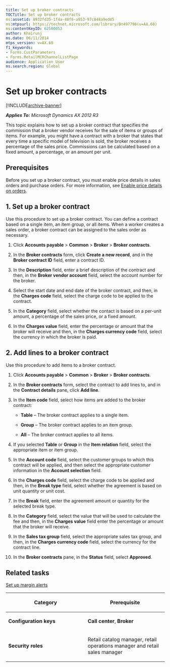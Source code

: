 ```yaml
---
title: Set up broker contracts
TOCTitle: Set up broker contracts
ms:assetid: 8932fd35-1f4a-40f6-a953-97c848a9edd5
ms:mtpsurl: https://technet.microsoft.com/library/Dn497798(v=AX.60)
ms:contentKeyID: 62500053
author: Khairunj
ms.date: 06/11/2014
mtps_version: v=AX.60
f1_keywords:
- Forms.CustParameters
- Forms.RetailMCRChannelListPage
audience: Application User
ms.search.region: Global
---
```


# Set up broker contracts 


[!INCLUDE[archive-banner](includes/archive-banner.md)]


_**Applies To:** Microsoft Dynamics AX 2012 R3_

This topic explains how to set up a broker contract that specifies the commission that a broker vendor receives for the sale of items or groups of items. For example, you might have a contract with a broker that states that every time a specific model of television is sold, the broker receives a percentage of the sales price. Commissions can be calculated based on a fixed amount, a percentage, or an amount per unit.

## Prerequisites

Before you set up a broker contract, you must enable price details in sales orders and purchase orders. For more information, see [Enable price details on orders](enable-price-details-on-orders.md).

## 1\. Set up a broker contract

Use this procedure to set up a broker contract. You can define a contract based on a single item, an item group, or all items. When a worker creates a sales order, a broker contract can be assigned to the sales order as necessary.

1.  Click **Accounts payable** \> **Common** \> **Broker** \> **Broker contracts**.

2.  In the **Broker contracts** form, click **Create a new record**, and in the **Broker contract ID** field, enter a contract ID.

3.  In the **Description** field, enter a brief description of the contract and then, in the **Broker vendor account** field, select the account number for the broker.

4.  Select the start date and end date of the broker contract, and then, in the **Charges code** field, select the charge code to be applied to the contract.

5.  In the **Category** field, select whether the contact is based on a per-unit amount, a percentage of the sales price, or a fixed amount.

6.  In the **Charges value** field, enter the percentage or amount that the broker will receive and then, in the **Charges currency code** field, select the currency in which the broker is paid.

## 2\. Add lines to a broker contract

Use this procedure to add items to a broker contract.

1.  Click **Accounts payable** \> **Common** \> **Broker** \> **Broker contracts**.

2.  In the **Broker contracts** form, select the contract to add lines to, and in the **Contract details** pane, click **Add line**.

3.  In the **Item code** field, select how items are added to the broker contract:
    
      - **Table** – The broker contract applies to a single item.
    
      - **Group** – The broker contract applies to an item group.
    
      - **All** – The broker contract applies to all items.

4.  If you selected **Table** or **Group** in the **Item relation** field, select the appropriate item or item group.

5.  In the **Account code** field, select the customer groups to which this contract will be applied, and then select the appropriate customer information in the **Account selection** field.

6.  In the **Charges code** field, select the charge code to be applied and then, in the **Break type** field, select whether the agreement is based on unit quantity or unit cost.

7.  In the **Break** field, enter the agreement amount or quantity for the selected break type.

8.  In the **Category** field, select the value that will be used to calculate the fee and then, in the **Charges value** field enter the percentage or amount that the broker will receive.

9.  In the **Sales tax group** field, select the appropriate sales tax group, and then, in the **Charges currency code** field, select the currency for the contract line.

10. In the **Broker contracts** pane, in the **Status** field, select **Approved**.

## Related tasks

[Set up margin alerts](set-up-margin-alerts.md)

<table>
<colgroup>
<col style="width: 50%" />
<col style="width: 50%" />
</colgroup>
<thead>
<tr class="header">
<th><p>Category</p></th>
<th><p>Prerequisite</p></th>
</tr>
</thead>
<tbody>
<tr class="odd">
<td><p><strong>Configuration keys</strong></p></td>
<td><p><strong>Call center</strong>, <strong>Broker</strong></p></td>
</tr>
<tr class="even">
<td><p><strong>Security roles</strong></p></td>
<td><p>Retail catalog manager, retail operations manager and retail sales manager</p></td>
</tr>
</tbody>
</table>

  


